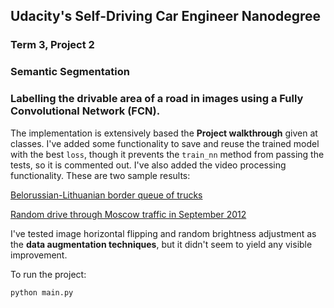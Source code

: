 ## Udacity's Self-Driving Car Engineer Nanodegree
### Term 3, Project 2
### Semantic Segmentation

### Labelling the drivable area of a road in images using a Fully Convolutional Network (FCN).

The implementation is extensively based the **Project walkthrough** given at classes.
I've added some functionality to save and reuse the trained model with the best `loss`, though
it prevents the `train_nn` method from passing the tests, so it is commented out.
I've also added the video processing functionality. These are two sample results:

[Belorussian-Lithuanian border queue of trucks](https://youtu.be/tOUDx5okQ7c)

[Random drive through Moscow traffic in September 2012](https://youtu.be/nInh6jpBchU)

I've tested image horizontal flipping and random brightness adjustment as the **data augmentation techniques**, but it didn't seem to yield any visible improvement.

To run the project:
```
python main.py
```
